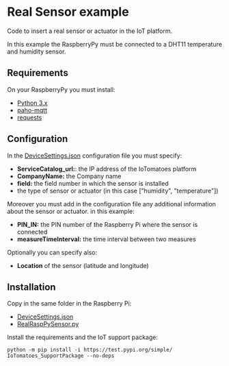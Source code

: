 # Real Sensor example

Code to insert a real sensor or actuator in the IoT platform.

In this example the RaspberryPy must be connected to a DHT11 temperature and humidity sensor.

## Requirements
On your RaspberryPy you must install:
- [Python 3.x](https://www.python.org/)
- [paho-mqtt](https://www.eclipse.org/paho/index.php?page=clients/python/index.php)
- [requests](https://requests.readthedocs.io/en/latest/#)

## Configuration
In the [DeviceSettings.json](DeviceSettings.json) configuration file you must specify:
- **ServiceCatalog_url:**: the IP address of the IoTomatoes platform
- **CompanyName:** the Company name
- **field:** the field number in which the sensor is installed
- the type of sensor or actuator (in this case ["humidity", "temperature"])

Moreover you must add in the configuration file any additional information about the sensor or actuator. in this example:
- **PIN_IN:** the PIN number of the Raspberry Pi where the sensor is connected
- **measureTimeInterval:** the time interval between two measures

Optionally you can specify also:
- **Location** of the sensor (latitude and longitude)

## Installation

Copy in the same folder in the Raspberry Pi:
- [DeviceSettings.json](DeviceSettings.json)
- [RealRaspPySensor.py](RealRaspPySensor.py)

Install the requirements and the IoT support package:

    python -m pip install -i https://test.pypi.org/simple/ IoTomatoes_SupportPackage --no-deps